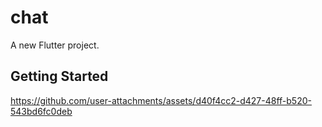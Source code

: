 # chat

A new Flutter project.

## Getting Started

https://github.com/user-attachments/assets/d40f4cc2-d427-48ff-b520-543bd6fc0deb




